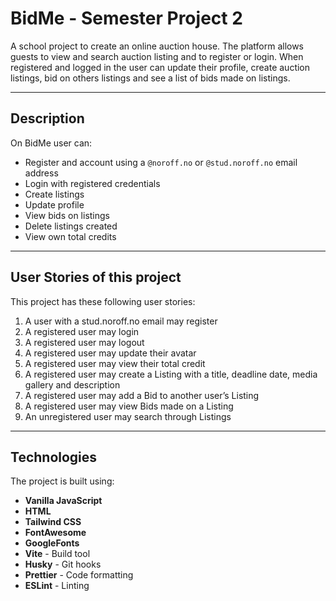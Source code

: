 # BidMe - Semester Project 2

A school project to create an online auction house. The platform allows guests to view and search auction listing and to register or login.
When registered and logged in the user can update their profile, create auction listings, bid on others listings and see a list of bids made on listings.

---

## Description

On BidMe user can:

- Register and account using a `@noroff.no` or `@stud.noroff.no` email address
- Login with registered credentials
- Create listings
- Update profile
- View bids on listings
- Delete listings created
- View own total credits

---

## User Stories of this project

This project has these following user stories:

1. A user with a stud.noroff.no email may register
2. A registered user may login
3. A registered user may logout
4. A registered user may update their avatar
5. A registered user may view their total credit
6. A registered user may create a Listing with a title, deadline date, media gallery and description
7. A registered user may add a Bid to another user’s Listing
8. A registered user may view Bids made on a Listing
9. An unregistered user may search through Listings

---

## Technologies

The project is built using:

- **Vanilla JavaScript**
- **HTML**
- **Tailwind CSS**
- **FontAwesome**
- **GoogleFonts**
- **Vite** - Build tool
- **Husky** - Git hooks
- **Prettier** - Code formatting
- **ESLint** - Linting
